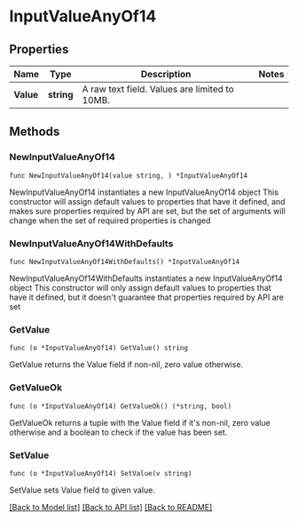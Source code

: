 # InputValueAnyOf14

## Properties

Name | Type | Description | Notes
------------ | ------------- | ------------- | -------------
**Value** | **string** | A raw text field. Values are limited to 10MB. | 

## Methods

### NewInputValueAnyOf14

`func NewInputValueAnyOf14(value string, ) *InputValueAnyOf14`

NewInputValueAnyOf14 instantiates a new InputValueAnyOf14 object
This constructor will assign default values to properties that have it defined,
and makes sure properties required by API are set, but the set of arguments
will change when the set of required properties is changed

### NewInputValueAnyOf14WithDefaults

`func NewInputValueAnyOf14WithDefaults() *InputValueAnyOf14`

NewInputValueAnyOf14WithDefaults instantiates a new InputValueAnyOf14 object
This constructor will only assign default values to properties that have it defined,
but it doesn't guarantee that properties required by API are set

### GetValue

`func (o *InputValueAnyOf14) GetValue() string`

GetValue returns the Value field if non-nil, zero value otherwise.

### GetValueOk

`func (o *InputValueAnyOf14) GetValueOk() (*string, bool)`

GetValueOk returns a tuple with the Value field if it's non-nil, zero value otherwise
and a boolean to check if the value has been set.

### SetValue

`func (o *InputValueAnyOf14) SetValue(v string)`

SetValue sets Value field to given value.



[[Back to Model list]](../README.md#documentation-for-models) [[Back to API list]](../README.md#documentation-for-api-endpoints) [[Back to README]](../README.md)


